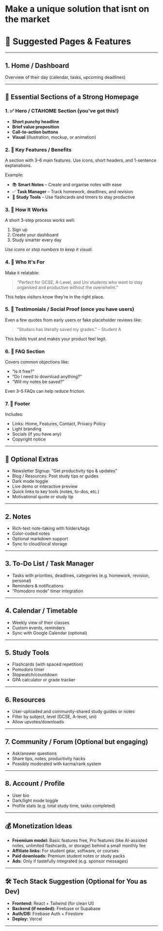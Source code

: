 # Make a unique solution that isnt on the market

# 🧭 Suggested Pages & Features

---

## 1. Home / Dashboard

Overview of their day (calendar, tasks, upcoming deadlines)

---

## 🧩 Essential Sections of a Strong Homepage

### 1. ✅ Hero / CTAHOME Section (you've got this!)

- **Short punchy headline**
- **Brief value proposition**
- **Call-to-action buttons**
- **Visual** (illustration, mockup, or animation)

### 2. 🎯 Key Features / Benefits

A section with 3–6 main features. Use icons, short headers, and 1-sentence explanations.

Example:

- 📚 **Smart Notes** – Create and organise notes with ease
- ✅ **Task Manager** – Track homework, deadlines, and revision
- 🧠 **Study Tools** – Use flashcards and timers to stay productive

### 3. 🧪 How It Works

A short 3-step process works well:

1. Sign up
2. Create your dashboard
3. Study smarter every day

_Use icons or step numbers to keep it visual._

### 4. 🧍 Who It's For

Make it relatable:

> “Perfect for GCSE, A-Level, and Uni students who want to stay organised and productive without the overwhelm.”

This helps visitors know they’re in the right place.

### 5. 💬 Testimonials / Social Proof (once you have users)

Even a few quotes from early users or fake placeholder reviews like:

> “Studaro has literally saved my grades.” – Student A

This builds trust and makes your product feel legit.

### 6. 💼 FAQ Section

Covers common objections like:

- “Is it free?”
- “Do I need to download anything?”
- “Will my notes be saved?”

Even 3–5 FAQs can help reduce friction.

### 7. 📩 Footer

Includes:

- Links: Home, Features, Contact, Privacy Policy
- Light branding
- Socials (if you have any)
- Copyright notice

---

## 🧠 Optional Extras

- Newsletter Signup: “Get productivity tips & updates”
- Blog / Resources: Post study tips or guides
- Dark mode toggle
- Live demo or interactive preview
- Quick links to key tools (notes, to-dos, etc.)
- Motivational quote or study tip

---

## 2. Notes

- Rich-text note-taking with folders/tags
- Color-coded notes
- Optional markdown support
- Sync to cloud/local storage

---

## 3. To-Do List / Task Manager

- Tasks with priorities, deadlines, categories (e.g. homework, revision, personal)
- Reminders & notifications
- “Pomodoro mode” timer integration

---

## 4. Calendar / Timetable

- Weekly view of their classes
- Custom events, reminders
- Sync with Google Calendar (optional)

---

## 5. Study Tools

- Flashcards (with spaced repetition)
- Pomodoro timer
- Stopwatch/countdown
- GPA calculator or grade tracker

---

## 6. Resources

- User-uploaded and community-shared study guides or notes
- Filter by subject, level (GCSE, A-level, uni)
- Allow upvotes/downloads

---

## 7. Community / Forum (Optional but engaging)

- Ask/answer questions
- Share tips, notes, productivity hacks
- Possibly moderated with karma/rank system

---

## 8. Account / Profile

- User bio
- Dark/light mode toggle
- Profile stats (e.g. total study time, tasks completed)

---

## 💰 Monetization Ideas

- **Freemium model:** Basic features free, Pro features (like AI-assisted notes, unlimited flashcards, or storage) behind a small monthly fee
- **Affiliate links:** For student gear, software, or courses
- **Paid downloads:** Premium student notes or study packs
- **Ads:** Only if tastefully integrated (e.g. sponsor messages)

---

## 🛠 Tech Stack Suggestion (Optional for You as Dev)

- **Frontend:** React + Tailwind (for clean UI)
- **Backend (if needed):** Firebase or Supabase
- **Auth/DB:** Firebase Auth + Firestore
- **Deploy:** Vercel

---
